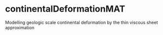 # continentalDeformationMAT
Modelling geologic scale continental deformation by the thin viscous sheet approximation 
